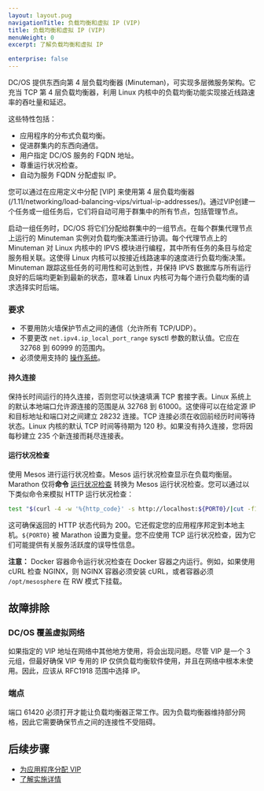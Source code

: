 ```yaml
---
layout: layout.pug
navigationTitle: 负载均衡和虚拟 IP (VIP)
title: 负载均衡和虚拟 IP (VIP)
menuWeight: 0
excerpt: 了解负载均衡和虚拟 IP

enterprise: false
---
```


<!-- The source repo for this topic is https://github.com/dcos/dcos-docs-site -->


DC/OS 提供东西向第 4 层负载均衡器 (Minuteman)，可实现多层微服务架构。它充当 TCP 第 4 层负载均衡器，利用 Linux 内核中的负载均衡功能实现接近线路速率的吞吐量和延迟。

这些特性包括：
- 应用程序的分布式负载均衡。
- 促进群集内的东西向通信。
- 用户指定 DC/OS 服务的 FQDN 地址。
- 尊重运行状况检查。
- 自动为服务 FQDN 分配虚拟 IP。

您可以通过在应用定义中分配 [VIP] 来使用第 4 层负载均衡器(/1.11/networking/load-balancing-vips/virtual-ip-addresses/)。通过VIP创建一个任务或一组任务后，它们将自动可用于群集中的所有节点，包括管理节点。

启动一组任务时，DC/OS 将它们分配给群集中的一组节点。在每个群集代理节点上运行的 Minuteman 实例对负载均衡决策进行协调。每个代理节点上的 Minuteman 对 Linux 内核中的 IPVS 模块进行编程，其中所有任务的条目与给定服务相关联。这使得 Linux 内核可以按接近线路速率的速度进行负载均衡决策。Minuteman 跟踪这些任务的可用性和可达到性，并保持 IPVS 数据库与所有运行良好的后端均更新到最新的状态，意味着 Linux 内核可为每个进行负载均衡的请求选择实时后端。

### 要求

- 不要用防火墙保护节点之间的通信（允许所有 TCP/UDP）。
- 不要更改 `net.ipv4.ip_local_port_range` sysctl 参数的默认值。它应在 32768 到 60999 的范围内。
- 必须使用支持的 [操作系统](/cn/1.11/installing/production/system-requirements/)。

#### 持久连接
保持长时间运行的持久连接，否则您可以快速填满 TCP 套接字表。Linux 系统上的默认本地端口允许源连接的范围是从 32768 到 61000。这使得可以在给定源 IP 和目标地址和端口对之间建立 28232 连接。TCP 连接必须在收回前经历时间等待状态。Linux 内核的默认 TCP 时间等待期为 120 秒。如果没有持久连接，您将因每秒建立 235 个新连接而耗尽连接表。

#### 运行状况检查
使用 Mesos 进行运行状况检查。Mesos 运行状况检查显示在负载均衡层。Marathon 仅将**命令** [运行状况检查](/cn/1.11/deploying-services/creating-services/health-checks/) 转换为 Mesos 运行状况检查。您可以通过以下类似命令来模拟 HTTP 运行状况检查：

 ```bash
 test "$(curl -4 -w '%{http_code}' -s http://localhost:${PORT0}/|cut -f1 -d" ")" == 200
 ```

这可确保返回的 HTTP 状态代码为 200。它还假定您的应用程序邦定到本地主机。`${PORT0}` 被 Marathon 设置为变量。您不应使用 TCP 运行状况检查，因为它们可能提供有关服务活跃度的误导性信息。

**注意：** Docker 容器命令运行状况检查在 Docker 容器之内运行。例如，如果使用 cURL 检查 NGINX，则 NGINX 容器必须安装 cURL，或者容器必须 `/opt/mesosphere` 在 RW 模式下挂载。

## 故障排除

### DC/OS 覆盖虚拟网络
如果指定的 VIP 地址在网络中其他地方使用，将会出现问题。尽管 VIP 是一个 3 元组，但最好确保 VIP 专用的 IP 仅供负载均衡软件使用，并且在网络中根本未使用。因此，应该从 RFC1918 范围中选择 IP。

### 端点
端口 61420 必须打开才能让负载均衡器正常工作。因为负载均衡器维持部分网格，因此它需要确保节点之间的连接性不受阻碍。

## 后续步骤

- [为应用程序分配 VIP](/cn/1.11/networking/load-balancing-vips/virtual-ip-addresses/)
- [了解实施详情](https://github.com/dcos/minuteman)
